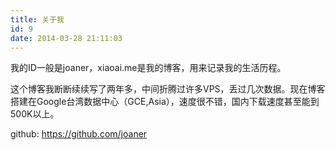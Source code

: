 ```yaml
---
title: 关于我
id: 9
date: 2014-03-28 21:11:03
---
```


我的ID一般是joaner，xiaoai.me是我的博客，用来记录我的生活历程。

这个博客我断断续续写了两年多，中间折腾过许多VPS，丢过几次数据。现在博客搭建在Google台湾数据中心（GCE,Asia），速度很不错，国内下载速度甚至能到500K以上。

github: https://github.com/joaner